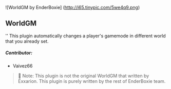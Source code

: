 ![WorldGM by EnderBoxie]
(http://i65.tinypic.com/5we4q9.png)
## WorldGM

'<WIP>'
This plugin automatically changes a player's gamemode in different world that you already set.


##### Contributor:
* Vaivez66


>:round_pushpin: Note: 
>This plugin is not the original WorldGM that written by Exxarion. This plugin is purely written by the rest of EnderBoxie team.

